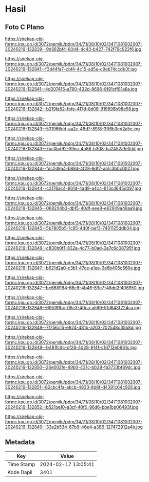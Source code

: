 # Hasil

## Foto C Plano

https://sirekap-obj-formc.kpu.go.id/3072/pemilu/pdpr/34/71/08/10/02/3471081002007-20240216-132839--9d682bf4-80d4-4c40-b427-742f79c922f6.jpg

https://sirekap-obj-formc.kpu.go.id/3072/pemilu/pdpr/34/71/08/10/02/3471081002007-20240216-132841--f3d44fa7-cbf4-4c15-ad5e-c9eb74ccdb0f.jpg

https://sirekap-obj-formc.kpu.go.id/3072/pemilu/pdpr/34/71/08/10/02/3471081002007-20240216-132841--4d307415-a790-432d-8696-8f91cff81a8a.jpg

https://sirekap-obj-formc.kpu.go.id/3072/pemilu/pdpr/34/71/08/10/02/3471081002007-20240216-132842--b219fa52-fbfe-417d-8d08-919898b98e58.jpg

https://sirekap-obj-formc.kpu.go.id/3072/pemilu/pdpr/34/71/08/10/02/3471081002007-20240216-132843--531966dd-aa2c-48d7-89f8-3ff6b3ed2a5c.jpg

https://sirekap-obj-formc.kpu.go.id/3072/pemilu/pdpr/34/71/08/10/02/3471081002007-20240216-132843--7bc0bd92-39ea-4a86-b308-ba2452a1e0dd.jpg

https://sirekap-obj-formc.kpu.go.id/3072/pemilu/pdpr/34/71/08/10/02/3471081002007-20240216-132844--fdc2d9a4-b88d-4f28-9df7-aa1c3b0c0027.jpg

https://sirekap-obj-formc.kpu.go.id/3072/pemilu/pdpr/34/71/08/10/02/3471081002007-20240216-132844--c3176ac4-861d-4ad9-a4c4-813cd645d097.jpg

https://sirekap-obj-formc.kpu.go.id/3072/pemilu/pdpr/34/71/08/10/02/3471081002007-20240216-132845--068204b3-db15-40df-aee8-e62949a48aa9.jpg

https://sirekap-obj-formc.kpu.go.id/3072/pemilu/pdpr/34/71/08/10/02/3471081002007-20240216-132845--5b7805b5-1c95-4d0f-bef3-7461125ddb04.jpg

https://sirekap-obj-formc.kpu.go.id/3072/pemilu/pdpr/34/71/08/10/02/3471081002007-20240216-132846--c800b0f1-832a-4c77-b0ad-3e7c6c08795f.jpg

https://sirekap-obj-formc.kpu.go.id/3072/pemilu/pdpr/34/71/08/10/02/3471081002007-20240216-132847--b621d2a0-c3b1-47ce-a1ee-3e6b405c560e.jpg

https://sirekap-obj-formc.kpu.go.id/3072/pemilu/pdpr/34/71/08/10/02/3471081002007-20240216-132847--be668984-66c8-4b46-89c7-48dd2f406950.jpg

https://sirekap-obj-formc.kpu.go.id/3072/pemilu/pdpr/34/71/08/10/02/3471081002007-20240216-132848--695191bc-08c3-40ca-a569-51d643f224ca.jpg

https://sirekap-obj-formc.kpu.go.id/3072/pemilu/pdpr/34/71/08/10/02/3471081002007-20240216-132849--7f756c15-e824-481b-a203-702548c35b8d.jpg

https://sirekap-obj-formc.kpu.go.id/3072/pemilu/pdpr/34/71/08/10/02/3471081002007-20240216-132849--b481fc9c-cf28-4d28-914f-c1d712e0961c.jpg

https://sirekap-obj-formc.kpu.go.id/3072/pemilu/pdpr/34/71/08/10/02/3471081002007-20240216-132850--26e002fe-49b0-431c-bb38-fa3733bf69dc.jpg

https://sirekap-obj-formc.kpu.go.id/3072/pemilu/pdpr/34/71/08/10/02/3471081002007-20240216-132851--82cbc4fa-abcb-4833-8b8f-d4391c64c928.jpg

https://sirekap-obj-formc.kpu.go.id/3072/pemilu/pdpr/34/71/08/10/02/3471081002007-20240216-132852--b521be10-a3cf-40f0-96d6-bbe1bb06493f.jpg

https://sirekap-obj-formc.kpu.go.id/3072/pemilu/pdpr/34/71/08/10/02/3471081002007-20240216-132840--33e2b534-67b9-46e4-a386-127472912a4b.jpg


## Metadata

| Key        | Value               |
| ---------- | ------------------- |
| Time Stamp | 2024-02-17 13:05:41 |
| Kode Dapil | 3401                |



